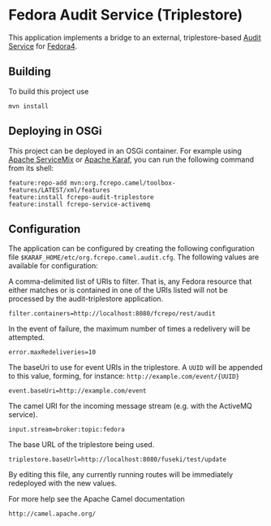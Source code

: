 # Fedora Audit Service (Triplestore)

This application implements a bridge to an external, triplestore-based
[Audit Service](https://wiki.duraspace.org/display/FF/Design+-+Audit+Service)
for [Fedora4](http://fcrepo.org).

## Building

To build this project use

    mvn install

## Deploying in OSGi

This project can be deployed in an OSGi container. For example using
[Apache ServiceMix](http://servicemix.apache.org/) or
[Apache Karaf](http://karaf.apache.org), you can run the following
command from its shell:

    feature:repo-add mvn:org.fcrepo.camel/toolbox-features/LATEST/xml/features
    feature:install fcrepo-audit-triplestore
    feature:install fcrepo-service-activemq

## Configuration

The application can be configured by creating the following configuration
file `$KARAF_HOME/etc/org.fcrepo.camel.audit.cfg`. The following values
are available for configuration:

A comma-delimited list of URIs to filter. That is, any Fedora resource that either
matches or is contained in one of the URIs listed will not be processed by the
audit-triplestore application.

    filter.containers=http://localhost:8080/fcrepo/rest/audit

In the event of failure, the maximum number of times a redelivery will be attempted.

    error.maxRedeliveries=10

The baseUri to use for event URIs in the triplestore. A `UUID` will be appended
to this value, forming, for instance: `http://example.com/event/{UUID}`

    event.baseUri=http://example.com/event

The camel URI for the incoming message stream (e.g. with the ActiveMQ service).

    input.stream=broker:topic:fedora

The base URL of the triplestore being used.

    triplestore.baseUrl=http://localhost:8080/fuseki/test/update


By editing this file, any currently running routes will be immediately redeployed
with the new values.

For more help see the Apache Camel documentation

    http://camel.apache.org/

